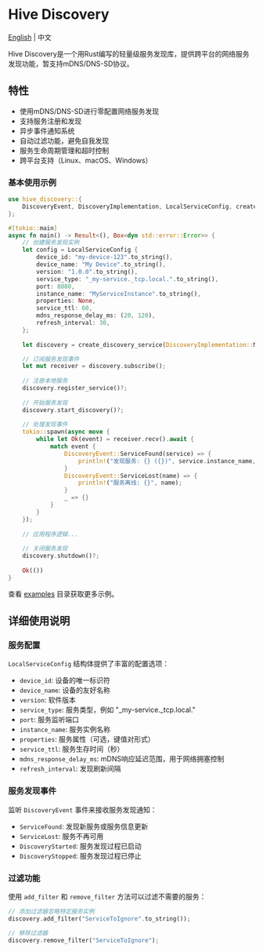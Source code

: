 # Hive Discovery

[English](./README_EN.md) | 中文

Hive Discovery是一个用Rust编写的轻量级服务发现库，提供跨平台的网络服务发现功能，暂支持mDNS/DNS-SD协议。

## 特性

- 使用mDNS/DNS-SD进行零配置网络服务发现
- 支持服务注册和发现
- 异步事件通知系统
- 自动过滤功能，避免自我发现
- 服务生命周期管理和超时控制
- 跨平台支持（Linux、macOS、Windows）


### 基本使用示例

```rust
use hive_discovery::{
    DiscoveryEvent, DiscoveryImplementation, LocalServiceConfig, create_discovery_service
};

#[tokio::main]
async fn main() -> Result<(), Box<dyn std::error::Error>> {
    // 创建服务发现实例
    let config = LocalServiceConfig {
        device_id: "my-device-123".to_string(),
        device_name: "My Device".to_string(),
        version: "1.0.0".to_string(),
        service_type: "_my-service._tcp.local.".to_string(),
        port: 8080,
        instance_name: "MyServiceInstance".to_string(),
        properties: None,
        service_ttl: 60,
        mdns_response_delay_ms: (20, 120),
        refresh_interval: 30,
    };
    
    let discovery = create_discovery_service(DiscoveryImplementation::Mdns, config)?;

    // 订阅服务发现事件
    let mut receiver = discovery.subscribe();
    
    // 注册本地服务
    discovery.register_service()?;
    
    // 开始服务发现
    discovery.start_discovery()?;
    
    // 处理发现事件
    tokio::spawn(async move {
        while let Ok(event) = receiver.recv().await {
            match event {
                DiscoveryEvent::ServiceFound(service) => {
                    println!("发现服务: {} ({})", service.instance_name, service.service_type);
                }
                DiscoveryEvent::ServiceLost(name) => {
                    println!("服务离线: {}", name);
                }
                _ => {}
            }
        }
    });
    
    // 应用程序逻辑...
    
    // 关闭服务发现
    discovery.shutdown()?;
    
    Ok(())
}
```

查看 [examples](./examples) 目录获取更多示例。

## 详细使用说明

### 服务配置

`LocalServiceConfig` 结构体提供了丰富的配置选项：

- `device_id`: 设备的唯一标识符
- `device_name`: 设备的友好名称
- `version`: 软件版本
- `service_type`: 服务类型，例如 "_my-service._tcp.local."
- `port`: 服务监听端口
- `instance_name`: 服务实例名称
- `properties`: 服务属性（可选，键值对形式）
- `service_ttl`: 服务生存时间（秒）
- `mdns_response_delay_ms`: mDNS响应延迟范围，用于网络拥塞控制
- `refresh_interval`: 发现刷新间隔

### 服务发现事件

监听 `DiscoveryEvent` 事件来接收服务发现通知：

- `ServiceFound`: 发现新服务或服务信息更新
- `ServiceLost`: 服务不再可用
- `DiscoveryStarted`: 服务发现过程已启动
- `DiscoveryStopped`: 服务发现过程已停止

### 过滤功能

使用 `add_filter` 和 `remove_filter` 方法可以过滤不需要的服务：

```rust
// 添加过滤器忽略特定服务实例
discovery.add_filter("ServiceToIgnore".to_string());

// 移除过滤器
discovery.remove_filter("ServiceToIgnore");
```

